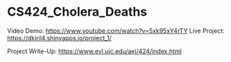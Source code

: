 # CS424_Cholera_Deaths

Video Demo: https://www.youtube.com/watch?v=5xk95xY4rTY
Live Project: https://dkiril4.shinyapps.io/project_1/

Project Write-Up: https://www.evl.uic.edu/aej/424/index.html
